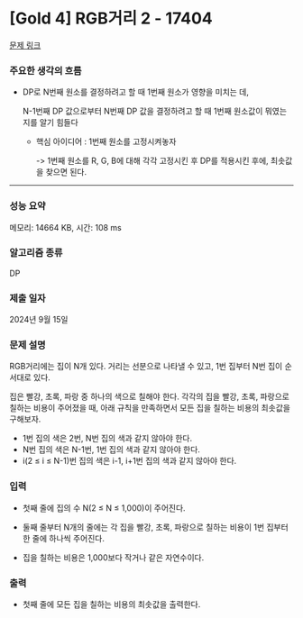 # [Gold 4] RGB거리 2 - 17404 

[문제 링크](https://www.acmicpc.net/problem/17404) 

### 주요한 생각의 흐름

- DP로 N번째 원소를 결정하려고 할 때 1번째 원소가 영향을 미치는 데,

  N-1번째 DP 값으로부터 N번째 DP 값을 결정하려고 할 때 1번째 원소값이 뭐였는지를 알기 힘들다

	- 핵심 아이디어 : 1번째 원소를 고정시켜놓자

		-> 1번째 원소를 R, G, B에 대해 각각 고정시킨 후 DP를 적용시킨 후에, 최솟값을 찾으면 된다.

---

### 성능 요약

메모리: 14664 KB, 시간: 108 ms

### 알고리즘 종류

DP

### 제출 일자

2024년 9월 15일

### 문제 설명

RGB거리에는 집이 N개 있다. 거리는 선분으로 나타낼 수 있고, 1번 집부터 N번 집이 순서대로 있다.

집은 빨강, 초록, 파랑 중 하나의 색으로 칠해야 한다. 각각의 집을 빨강, 초록, 파랑으로 칠하는 비용이 주어졌을 때, 아래 규칙을 만족하면서 모든 집을 칠하는 비용의 최솟값을 구해보자.

- 1번 집의 색은 2번, N번 집의 색과 같지 않아야 한다.
- N번 집의 색은 N-1번, 1번 집의 색과 같지 않아야 한다.
- i(2 ≤ i ≤ N-1)번 집의 색은 i-1, i+1번 집의 색과 같지 않아야 한다.

### 입력 

- 첫째 줄에 집의 수 N(2 ≤ N ≤ 1,000)이 주어진다. 

- 둘째 줄부터 N개의 줄에는 각 집을 빨강, 초록, 파랑으로 칠하는 비용이 1번 집부터 한 줄에 하나씩 주어진다. 

- 집을 칠하는 비용은 1,000보다 작거나 같은 자연수이다.

### 출력 

- 첫째 줄에 모든 집을 칠하는 비용의 최솟값을 출력한다.
